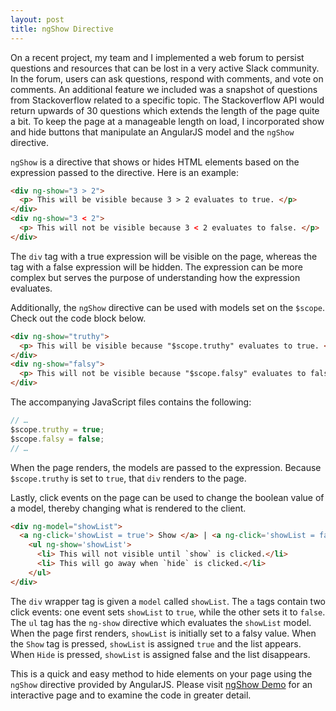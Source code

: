 ```yaml
---
layout: post
title: ngShow Directive
---
```

On a recent project, my team and I implemented a web forum to persist questions and resources that can be lost in a very active Slack community. In the forum, users can ask questions, respond with comments, and vote on comments. An additional feature we included was a snapshot of questions from Stackoverflow related to a specific topic. The Stackoverflow API would return upwards of 30 questions which extends the length of the page quite a bit. To keep the page at a manageable length on load, I incorporated show and hide buttons that manipulate an AngularJS model and the `ngShow` directive. 

`ngShow` is a directive that shows or hides HTML elements based on the expression passed to the directive. Here is an example: 

```html
<div ng-show="3 > 2">
  <p> This will be visible because 3 > 2 evaluates to true. </p>
</div>
<div ng-show="3 < 2">
  <p> This will not be visible because 3 < 2 evaluates to false. </p>
</div>
```

The `div` tag with a true expression will be visible on the page, whereas the tag with a false expression will be hidden. The expression can be more complex but serves the purpose of understanding how the expression evaluates. 

Additionally, the `ngShow` directive can be used with models set on the `$scope`. Check out the code block below. 

```html
<div ng-show="truthy">
  <p> This will be visible because "$scope.truthy" evaluates to true. </p>
</div>
<div ng-show="falsy">
  <p> This will not be visible because "$scope.falsy" evaluates to false. </p>
</div>
```

The accompanying JavaScript files contains the following: 

```javascript
// … 
$scope.truthy = true;
$scope.falsy = false;
// …
```

When the page renders, the models are passed to the expression. Because `$scope.truthy` is set to `true`, that `div` renders to the page. 

Lastly, click events on the page can be used to change the boolean value of a model, thereby changing what is rendered to the client. 

```html
<div ng-model="showList">
  <a ng-click='showList = true'> Show </a> | <a ng-click='showList = false'> Hide </a>
    <ul ng-show='showList'>
      <li> This will not visible until `show` is clicked.</li>
      <li> This will go away when `hide` is clicked.</li>
    </ul>
</div>
```

The `div` wrapper tag is given a `model` called `showList`. The `a` tags contain two click events: one event sets `showList` to `true`, while the other sets it to `false`. The `ul` tag has the `ng-show` directive which evaluates the `showList` model. When the page first renders, `showList` is initially set to a falsy value. When the `Show` tag is pressed, `showList` is assigned `true` and the list appears. When `Hide` is pressed, `showList` is assigned false and the list disappears. 

This is a quick and easy method to hide elements on your page using the `ngShow` directive provided by AngularJS. Please visit [ngShow Demo](http://codepen.io/mfrazier/full/eZJQyJ/) for an interactive page and to examine the code in greater detail. 
